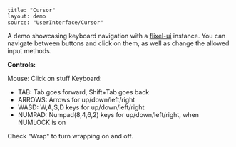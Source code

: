 ```
title: "Cursor"
layout: demo
source: "UserInterface/Cursor"
```

A demo showcasing keyboard navigation with a [flixel-ui](http://github.com/HaxeFlixel/flixel-ui) instance. You can navigate
between buttons and click on them, as well as change the allowed input methods.

**Controls:**

Mouse: Click on stuff
Keyboard:
* TAB: Tab goes forward, Shift+Tab goes back
* ARROWS: Arrows for up/down/left/right
* WASD: W,A,S,D keys for up/down/left/right
* NUMPAD: Numpad(8,4,6,2) keys for up/down/left/right, when NUMLOCK is on

Check "Wrap" to turn wrapping on and off.